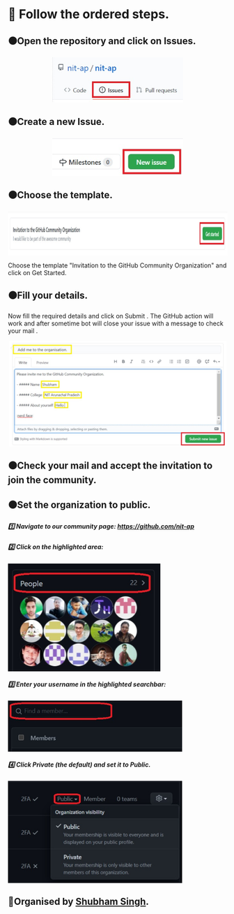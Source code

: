 # 🚩 Follow the ordered steps.

## ⚫Open the repository and click on Issues.
<p align="center">
  <img align="center" width="300" src="join/Issues.jpg" />
</p>







## ⚫Create a new Issue.
<p align="center">
  <img align="center" width="300" src="join/newissues.jpg" />
</p>







## ⚫Choose the template.
<img align="center" height="100"  src="join/getstarted.jpg" />

Choose the template "Invitation to the GitHub Community Organization" and click on Get Started.

## ⚫Fill your details.
Now fill the required details and click on Submit . 
The GitHub action will work and after sometime bot will close your issue with a message to check your mail .

<p align="center">
  <img align="center" width="500" src="join/submit.jpg" />
</p>








## ⚫Check your mail and accept the invitation to join the community.


## ⚫Set the organization to public.

  ##### 1️⃣ Navigate to our community page: https://github.com/nit-ap
  ##### 2️⃣ Click on the highlighted area:<p align="left">
  <img align="center" width="350" src="join/People.jpg" />
</p>
  
  
  
  
  ##### 3️⃣ Enter your username in the highlighted searchbar:<p align="center">
  <img align="center" width="400" src="join/find.jpg" />
</p>



  ##### 4️⃣ Click Private (the default) and set it to Public.<p align="center">
  <img align="center" width="400" src="join/public.jpg" />
</p>
















## 👋Organised by [Shubham Singh](https://github.com/suubh).
